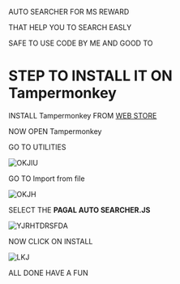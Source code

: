 AUTO SEARCHER FOR MS REWARD 

THAT HELP YOU TO SEARCH EASLY

SAFE TO USE CODE BY ME AND GOOD TO
# STEP TO INSTALL IT ON Tampermonkey
INSTALL Tampermonkey FROM [WEB STORE](https://chromewebstore.google.com/detail/tampermonkey/dhdgffkkebhmkfjojejmpbldmpobfkfo?pli=1)

NOW OPEN Tampermonkey


GO TO UTILITIES


![OKJIU](https://github.com/PagalSarthak/PAGAL-AUTO-SEARCHER/assets/92213156/cf9fdd4c-ab0c-4029-beae-e1a4c105f26a)


GO TO Import from file 

 
![OKJH](https://github.com/PagalSarthak/PAGAL-AUTO-SEARCHER/assets/92213156/8d4faad9-8c44-4e4d-9a16-d9534cdaf9b4)


SELECT THE **PAGAL AUTO SEARCHER.JS**


![YJRHTDRSFDA](https://github.com/PagalSarthak/PAGAL-AUTO-SEARCHER/assets/92213156/09a44f08-d4bb-467f-85cf-cec110696d51)


NOW CLICK ON INSTALL 


![LKJ](https://github.com/PagalSarthak/PAGAL-AUTO-SEARCHER/assets/92213156/134da0f7-e38c-4493-8c4e-027f0f7e75c9)


ALL DONE HAVE A FUN
